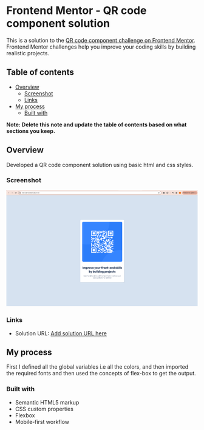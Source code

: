 # Frontend Mentor - QR code component solution

This is a solution to the [QR code component challenge on Frontend Mentor](https://www.frontendmentor.io/challenges/qr-code-component-iux_sIO_H). Frontend Mentor challenges help you improve your coding skills by building realistic projects. 

## Table of contents

- [Overview](#overview)
  - [Screenshot](#screenshot)
  - [Links](#links)
- [My process](#my-process)
  - [Built with](#built-with)
  

**Note: Delete this note and update the table of contents based on what sections you keep.**

## Overview

Developed a QR code component solution using basic html and css styles.
### Screenshot

![QR code component](image.png)

### Links

- Solution URL: [Add solution URL here](https://your-solution-url.com)

## My process

First I defined all the global variables i.e all the colors, and then imported the required fonts and then used the concepts of flex-box to get the output.

### Built with

- Semantic HTML5 markup
- CSS custom properties
- Flexbox
- Mobile-first workflow
